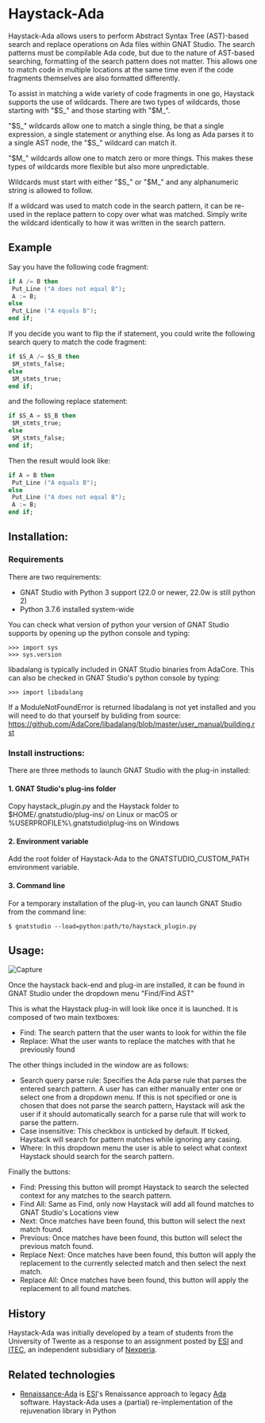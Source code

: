 # Haystack-Ada
Haystack-Ada allows users to perform Abstract Syntax Tree (AST)-based search and replace operations on Ada files within GNAT Studio.
The search patterns must be compilable Ada code, but due to the nature of AST-based searching, formatting of the search pattern does not matter.
This allows one to match code in multiple locations at the same time even if the code fragments themselves are also formatted differently.

To assist in matching a wide variety of code fragments in one go, Haystack supports the use of wildcards.
There are two types of wildcards, those starting with "$S_" and those starting with "$M_".

"$S_" wildcards allow one to match a single thing, be that a single expression, a single statement or anything else.
As long as Ada parses it to a single AST node, the "$S_" wildcard can match it.

"$M_" wildcards allow one to match zero or more things. This makes these types of wildcards more flexible but also more unpredictable.

Wildcards must start with either "$S_" or "$M_" and any alphanumeric string is allowed to follow.

If a wildcard was used to match code in the search pattern, it can be re-used in the replace pattern to copy over what was matched.
Simply write the wildcard identically to how it was written in the search pattern.

## Example
Say you have the following code fragment:
```Ada
if A /= B then
 Put_Line ("A does not equal B");
 A := B;
else
 Put_Line ("A equals B");
end if;
```

If you decide you want to flip the if statement, you could write the following search query to match the code fragment:
```Ada
if $S_A /= $S_B then
 $M_stmts_false;
else
 $M_stmts_true;
end if;
```

and the following replace statement:
```Ada
if $S_A = $S_B then
 $M_stmts_true;
else
 $M_stmts_false;
end if;
```

Then the result would look like:
```Ada
if A = B then
 Put_Line ("A equals B");
else
 Put_Line ("A does not equal B");
 A := B;
end if;
```

## Installation:
### Requirements
There are two requirements:
 - GNAT Studio with Python 3 support (22.0 or newer, 22.0w is still python 2)
 - Python 3.7.6 installed system-wide

You can check what version of python your version of GNAT Studio supports by opening up the python console and typing:
```
>>> import sys
>>> sys.version
```

libadalang is typically included in GNAT Studio binaries from AdaCore.
This can also be checked in GNAT Studio's python console by typing:
```
>>> import libadalang
```

If a ModuleNotFoundError is returned libadalang is not yet installed and you will need to do that yourself by buliding from source:
https://github.com/AdaCore/libadalang/blob/master/user_manual/building.rst

### Install instructions:
There are three methods to launch GNAT Studio with the plug-in installed:

#### 1. GNAT Studio's plug-ins folder
Copy haystack_plugin.py and the Haystack folder to $HOME/.gnatstudio/plug-ins/ on Linux or macOS
or %USERPROFILE%\\.gnatstudio\plug-ins on Windows

#### 2. Environment variable
Add the root folder of Haystack-Ada to the GNATSTUDIO_CUSTOM_PATH environment variable.

#### 3. Command line
For a temporary installation of the plug-in, you can launch GNAT Studio from the command line:
```
$ gnatstudio --load=python:path/to/haystack_plugin.py
```

## Usage:
![Capture](https://user-images.githubusercontent.com/16014794/152534370-9b9a344e-8286-464b-8405-1b63598d218f.PNG)

Once the haystack back-end and plug-in are installed, it can be found in GNAT Studio under the dropdown menu "Find/Find AST"

This is what the Haystack plug-in will look like once it is launched. It is composed of two main textboxes:
 - Find: The search pattern that the user wants to look for within the file
 - Replace: What the user wants to replace the matches with that he previously found

The other things included in the window are as follows:
 - Search query parse rule: Specifies the Ada parse rule that parses the entered search pattern. A user has can either manually enter one or select one from a dropdown menu. If this is not specified or one is chosen that does not parse the search pattern, Haystack will ask the user if it should automatically search for a parse rule that will work to parse the pattern.
 - Case insensitive: This checkbox is unticked by default. If ticked, Haystack will search for pattern matches while ignoring any casing.
 - Where: In this dropdown menu the user is able to select what context Haystack should search for the search pattern.

Finally the buttons:
 - Find: Pressing this button will prompt Haystack to search the selected context for any matches to the search pattern.
 - Find All: Same as Find, only now Haystack will add all found matches to GNAT Studio's Locations view
 - Next: Once matches have been found, this button will select the next match found.
 - Previous: Once matches have been found, this button will select the previous match found.
 - Replace Next: Once matches have been found, this button will apply the replacement to the currently selected match and then select the next match.
 - Replace All: Once matches have been found, this button will apply the replacement to all found matches.

## History
Haystack-Ada was initially developed by a team of students from the University of Twente as a response to an assignment posted by [ESI](https://esi.nl/) and [ITEC](https://itecequipment.com/), an independent subsidiary of [Nexperia](https://nexperia.com/).

## Related technologies
* [Renaissance-Ada](https://github.com/TNO/Renaissance-Ada) is [ESI](https://esi.nl)'s Renaissance approach to legacy [Ada](https://en.wikipedia.org/wiki/Ada_(programming_language)) software. Haystack-Ada uses a (partial) re-implementation of the rejuvenation library in Python
